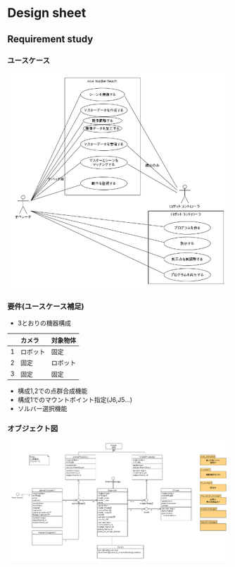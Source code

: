 # Design sheet
## Requirement study

### ユースケース
![usecase](uml/usecase.png)

### 要件(ユースケース補足)
- 3とおりの機器構成

||カメラ|対象物体|
|:----|:----|:----|
|1|ロボット|固定|
|2|固定|ロボット|
|3|固定|固定|

- 構成1,2での点群合成機能
- 構成1でのマウントポイント指定(J6,J5...)
- ソルバー選択機能

### オブジェクト図
![object](uml/object.png)


